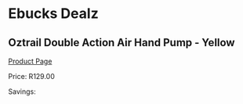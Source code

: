 
# Ebucks Dealz
## Oztrail Double Action Air Hand Pump - Yellow
[Product Page](https://www.ebucks.com/web/shop/productSelected.do?prodId=1065474466&catId=714965764)

Price: R129.00

Savings: 


	